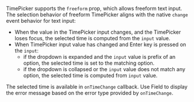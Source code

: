 TimePicker supports the `freeform` prop, which allows freeform text input.
The selection behavior of freeform TimePicker aligns with the native `change` event behavior for text input:

- When the value in the TimePicker input changes, and the TimePicker loses focus, the selected time is computed from the `input` value.
- When TimePicker input value has changed and Enter key is pressed on the `input`:
  - if the dropdown is expanded and the `input` value is prefix of an option, the selected time is set to the matching option.
  - if the dropdown is collapsed or the `input` value does not match any option, the selected time is computed from `input` value.

The selected time is available in `onTimeChange` callback. Use Field to display the error message based on the error type provided by `onTimeChange`.
